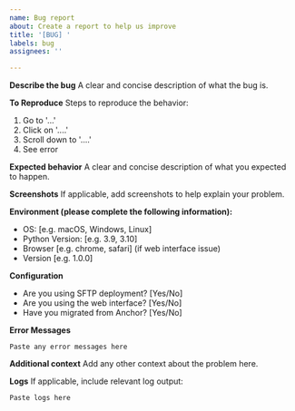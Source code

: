 ```yaml
---
name: Bug report
about: Create a report to help us improve
title: '[BUG] '
labels: bug
assignees: ''

---
```


**Describe the bug**
A clear and concise description of what the bug is.

**To Reproduce**
Steps to reproduce the behavior:
1. Go to '...'
2. Click on '....'
3. Scroll down to '....'
4. See error

**Expected behavior**
A clear and concise description of what you expected to happen.

**Screenshots**
If applicable, add screenshots to help explain your problem.

**Environment (please complete the following information):**
 - OS: [e.g. macOS, Windows, Linux]
 - Python Version: [e.g. 3.9, 3.10]
 - Browser [e.g. chrome, safari] (if web interface issue)
 - Version [e.g. 1.0.0]

**Configuration**
- Are you using SFTP deployment? [Yes/No]
- Are you using the web interface? [Yes/No]
- Have you migrated from Anchor? [Yes/No]

**Error Messages**
```
Paste any error messages here
```

**Additional context**
Add any other context about the problem here.

**Logs**
If applicable, include relevant log output:
```
Paste logs here
```
